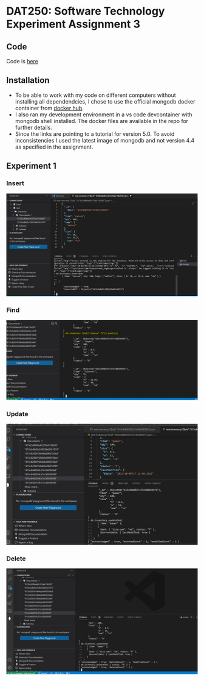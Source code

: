 # DAT250: Software Technology Experiment Assignment 3

## Code

Code is [here](https://github.com/andlekbra/dat250-expass3-mongodb)

## Installation

- To be able to work with my code on different computers without installing all dependendcies, I chose to use the official mongodb docker container from [docker hub](https://hub.docker.com/_/mongo).
- I also ran my development environment in a vs code devcontainer with mongodb shell installed. The docker files are available in the repo for further details.
- Since the links are pointing to a tutorial for version 5.0. To avoid inconsistencies I used the latest image of mongodb and not version 4.4 as specified in the assignment.

## Experiment 1

### Insert
![Insert](screenshots-expass3/InsertOne.JPG)

### Find
![Find](screenshots-expass3/FindWithFilter.JPG)

### Update
![Update](screenshots-expass3/UpdateOne.JPG)

### Delete
![Delete](screenshots-expass3/DeleteOne.JPG)

